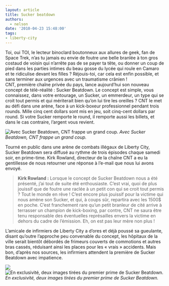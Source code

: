 ```yaml
---
layout: article
title: Sucker beatdown
authors:
  - nelson
date: '2010-04-23 15:48:00'
tags:
- liberty-city
---
```


Toi, oui TOI, le lecteur binoclard boutonneux aux allures de geek, fan de Space Trek, n’as tu jamais eu envie de foutre une belle branlée à ton gros costaud de voisin qui n’arrête pas de se payer ta tête, ou donner un coup de pied dans les parties intimes du beau gosse du lycée qui roule en Camaro et te ridiculise devant les filles ? Réjouis-toi, car cela est enfin possible, et sans terminer aux urgences avec un traumatisme crânien !  
CNT, première chaîne privée du pays, lance aujourd’hui son nouveau concept de télé-réalité : Sucker Beatdown. Le concept est simple, vous connaissez, dans votre entourage, un Sucker, un emmerdeur, un type qui se croit tout permis et qui mériterait bien qu’on lui tire les oreilles ? CNT le met au défi dans une arène, face à un kick-boxeur professionnel pendant trois rounds. Mille cinq cent dollars sont mis en jeu, soit cinq-cent dollars par round. Si votre Sucker remporte le round, il remporte aussi les billets, et dans le cas contraire, l’argent vous revient.

![Avec Sucker Beatdown, CNT frappe un grand coup.](/content/images/2007/06/EFLC-2010-04-22-18-23-21-35-Medium.jpg)
_Avec Sucker Beatdown, CNT frappe un grand coup._

Tourné en public dans une arène de combats illégaux de Liberty City, Sucker Beatdown sera diffusé au rythme de trois épisodes chaque samedi soir, en prime-time. Kirk Rowland, directeur de la chaîne CNT a eu la gentillesse de nous retourner une réponse à l’e-mail que nous lui avons envoyé.

> **Kirk Rowland :** Lorsque le concept de Sucker Beatdown nous a été présenté, j’ai tout de suite été enthousiaste. C’est vrai, quoi de plus jouissif que de foutre une raclée à un petit con qui se croit tout permis ? Tout le monde en rêve ! C’est encore plus jouissif pour la victime qui nous amène son Sucker, et qui, à coups sûr, repartira avec les 1500$ en poche. C’est franchement rare qu’un petit branleur de cité arrive à terrasser un champion de kick-boxing, par contre, CNT ne saura être tenu responsable des éventuelles représailles envers la victime en dehors du cadre de l’émission. Eh, on est pas leur mère non plus !

L’amicale de infirmiers de Liberty City a d’ores et déjà poussé sa gueulante, disant qu’outre l’approche peu convenable du concept, les hôpitaux de la ville serait bientôt débordés de frimeurs couverts de commotions et autres bras cassés, réduisant ainsi les places pour les « vrais » accidents. Mais bon, d’après nos sources, les infirmiers attendent la première de Sucker Beatdown avec impatience.

![](/content/images/2007/06/suckerbeatdown-Medium.jpg)
![En exclusivité, deux images tirées du premier prime de Sucker Beatdown.](/content/images/2007/06/suckerbeatdown2-Medium.jpg)
_En exclusivité, deux images tirées du premier prime de Sucker Beatdown._